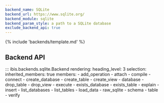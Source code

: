 ```yaml
---
backend_name: SQLite
backend_url: https://www.sqlite.org/
backend_module: sqlite
backend_param_style: a path to a SQLite database
exclude_backend_api: true
---
```


{% include 'backends/template.md' %}

## Backend API

<!-- prettier-ignore-start -->
::: ibis.backends.sqlite.Backend
    rendering:
      heading_level: 3
    selection:
      inherited_members: true
      members:
        - add_operation
        - attach
        - compile
        - connect
        - create_database
        - create_table
        - create_view
        - database
        - drop_table
        - drop_view
        - execute
        - exists_database
        - exists_table
        - explain
        - insert
        - list_databases
        - list_tables
        - load_data
        - raw_sqlite
        - schema
        - table
        - verify
<!-- prettier-ignore-end -->
